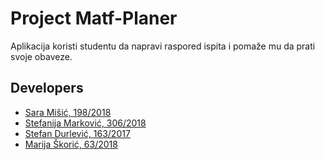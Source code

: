 # Project Matf-Planer

Aplikacija koristi studentu da napravi raspored ispita i pomaže mu da prati svoje obaveze.

## Developers

- [Sara Mišić, 198/2018](https://gitlab.com/SaraMisic)
- [Stefanija Marković, 306/2018](https://gitlab.com/stefanijam)
- [Stefan Durlević, 163/2017](https://gitlab.com/stefandur)
- [Marija Škorić, 63/2018](https://gitlab.com/0MarijaS)
